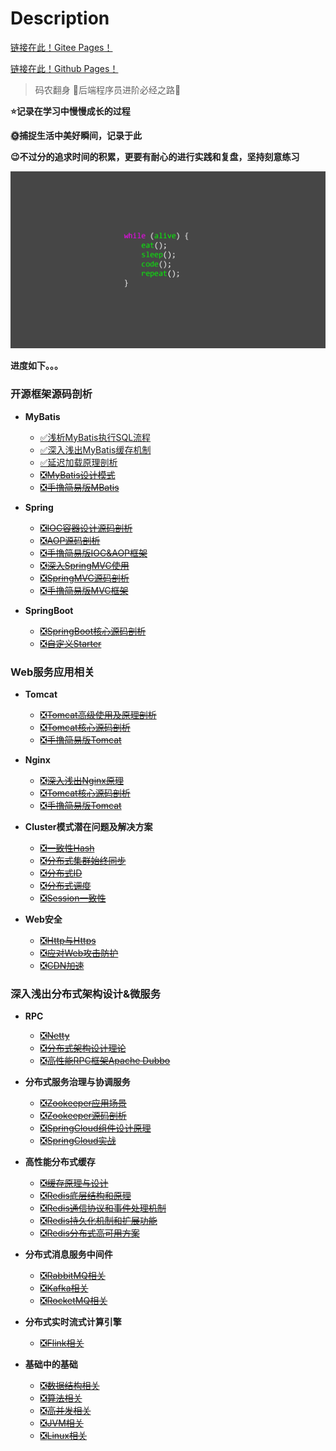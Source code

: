# Description

[链接在此！Gitee Pages！]( https://ryan_ma.gitee.io/codewars)

[链接在此！Github Pages！]( https://ryan-m1.github.io/CodeWars/#/)


> 码农翻身 🔔后端程序员进阶必经之路🔔

**⭐记录在学习中慢慢成长的过程**

**🌞捕捉生活中美好瞬间，记录于此**

**😉不过分的追求时间的积累，更要有耐心的进行实践和复盘，坚持刻意练习**

![](docs/_media/img/bg2.png ':size=80%')

**进度如下。。。**

### 开源框架源码剖析<!-- {docsify-ignore} -->

* **MyBatis**

    - [✅浅析MyBatis执行SQL流程](docs/blog/backend_developer/Mybatis/ExecuteSQL.md)
    - [✅深入浅出MyBatis缓存机制](docs/blog/backend_developer/Mybatis/ThreeCache.md)
    - [✅延迟加载原理剖析](docs/blog/backend_developer/Mybatis/LazyLoading.md)
    - [❎~~MyBatis设计模式~~](docs/blog/backend_developer/Mybatis/DesignPattern.md)
    - [❎~~手撸简易版MBatis~~](docs/blog/backend_developer/Mybatis/MBatis.md)

* **Spring**
    - [❎~~IOC容器设计源码剖析~~]()
    - [❎~~AOP源码剖析~~]()
    - [❎~~手撸简易版IOC&AOP框架~~]()
    - [❎~~深入SpringMVC使用~~]()
    - [❎~~SpringMVC源码剖析~~]()
    - [❎~~手撸简易版MVC框架~~]()

* **SpringBoot**
    - [❎~~SpringBoot核心源码剖析~~]()
    - [❎~~自定义Starter~~]()

### Web服务应用相关<!-- {docsify-ignore} -->

* **Tomcat**
    - [❎~~Tomcat高级使用及原理剖析~~]()
    - [❎~~Tomcat核心源码剖析~~]()
    - [❎~~手撸简易版Tomcat~~]()

* **Nginx**
    - [❎~~深入浅出Nginx原理~~]()
    - [❎~~Tomcat核心源码剖析~~]()
    - [❎~~手撸简易版Tomcat~~]()

* **Cluster模式潜在问题及解决方案**
    - [❎~~一致性Hash~~]()
    - [❎~~分布式集群始终同步~~]()
    - [❎~~分布式ID~~]()
    - [❎~~分布式调度~~]()
    - [❎~~Session一致性~~]()

* **Web安全**
    - [❎~~Http与Https~~]()
    - [❎~~应对Web攻击防护~~]()
    - [❎~~CDN加速~~]()

### 深入浅出分布式架构设计&微服务<!-- {docsify-ignore} -->

* **RPC**
    - [❎~~Netty~~]()
    - [❎~~分布式架构设计理论~~]()
    - [❎~~高性能RPC框架Apache Dubbo~~]()

* **分布式服务治理与协调服务**
    - [❎~~Zookeeper应用场景~~]()
    - [❎~~Zookeeper源码剖析~~]()
    - [❎~~SpringCloud组件设计原理~~]()
    - [❎~~SpringCloud实战~~]()


* **高性能分布式缓存**
    - [❎~~缓存原理与设计~~]()
    - [❎~~Redis底层结构和原理~~]()
    - [❎~~Redis通信协议和事件处理机制~~]()
    - [❎~~Redis持久化机制和扩展功能~~]()
    - [❎~~Redis分布式高可用方案~~]()

* **分布式消息服务中间件**
    - [❎~~RabbitMQ相关~~]()
    - [❎~~Kafka相关~~]()
    - [❎~~RocketMQ相关~~]()

* **分布式实时流式计算引擎**
    - [❎~~Flink相关~~]()


* **基础中的基础**
    - [❎~~数据结构相关~~]()
    - [❎~~算法相关~~]()
    - [❎~~高并发相关~~]()
    - [❎~~JVM相关~~]()
    - [❎~~Linux相关~~]()

    


